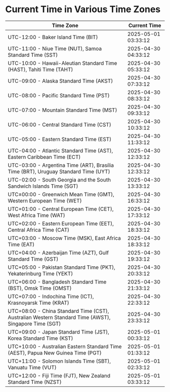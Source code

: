 # Current Time in Various Time Zones

| Time Zone | Current Time |
|-----------|--------------|
| UTC-12:00 - Baker Island Time (BIT) | 2025-05-01 03:33:12 |
| UTC-11:00 - Niue Time (NUT), Samoa Standard Time (SST) | 2025-04-30 04:33:12 |
| UTC-10:00 - Hawaii-Aleutian Standard Time (HAST), Tahiti Time (TAHT) | 2025-04-30 05:33:12 |
| UTC-09:00 - Alaska Standard Time (AKST) | 2025-04-30 07:33:12 |
| UTC-08:00 - Pacific Standard Time (PST) | 2025-04-30 08:33:12 |
| UTC-07:00 - Mountain Standard Time (MST) | 2025-04-30 09:33:12 |
| UTC-06:00 - Central Standard Time (CST) | 2025-04-30 10:33:12 |
| UTC-05:00 - Eastern Standard Time (EST) | 2025-04-30 11:33:12 |
| UTC-04:00 - Atlantic Standard Time (AST), Eastern Caribbean Time (ECT) | 2025-04-30 12:33:12 |
| UTC-03:00 - Argentina Time (ART), Brasília Time (BRT), Uruguay Standard Time (UYT) | 2025-04-30 12:33:12 |
| UTC-02:00 - South Georgia and the South Sandwich Islands Time (SGT) | 2025-04-30 13:33:12 |
| UTC±00:00 - Greenwich Mean Time (GMT), Western European Time (WET) | 2025-04-30 16:33:12 |
| UTC+01:00 - Central European Time (CET), West Africa Time (WAT) | 2025-04-30 17:33:12 |
| UTC+02:00 - Eastern European Time (EET), Central Africa Time (CAT) | 2025-04-30 18:33:12 |
| UTC+03:00 - Moscow Time (MSK), East Africa Time (EAT) | 2025-04-30 18:33:12 |
| UTC+04:00 - Azerbaijan Time (AZT), Gulf Standard Time (GST) | 2025-04-30 19:33:12 |
| UTC+05:00 - Pakistan Standard Time (PKT), Yekaterinburg Time (YEKT) | 2025-04-30 20:33:12 |
| UTC+06:00 - Bangladesh Standard Time (BST), Omsk Time (OMST) | 2025-04-30 21:33:12 |
| UTC+07:00 - Indochina Time (ICT), Krasnoyarsk Time (KRAT) | 2025-04-30 22:33:12 |
| UTC+08:00 - China Standard Time (CST), Australian Western Standard Time (AWST), Singapore Time (SGT) | 2025-04-30 23:33:12 |
| UTC+09:00 - Japan Standard Time (JST), Korea Standard Time (KST) | 2025-05-01 00:33:12 |
| UTC+10:00 - Australian Eastern Standard Time (AEST), Papua New Guinea Time (PGT) | 2025-05-01 01:33:12 |
| UTC+11:00 - Solomon Islands Time (SBT), Vanuatu Time (VUT) | 2025-05-01 02:33:12 |
| UTC+12:00 - Fiji Time (FJT), New Zealand Standard Time (NZST) | 2025-05-01 03:33:12 |
